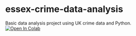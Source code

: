 # essex-crime-data-analysis
Basic data analysis project using UK crime data and Python.
[![Open In Colab](https://colab.research.google.com/assets/colab-badge.svg)](https://colab.research.google.com/github/Elifemir/uk-crime-data-analysis/blob/main/EssexCrimeDataAnalysis.ipynb)
